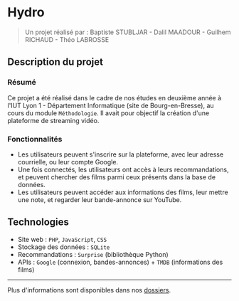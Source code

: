 # Hydro

> Un projet réalisé par : Baptiste STUBLJAR - Dalil MAADOUR - Guilhem RICHAUD - Théo LABROSSE

## Description du projet

### Résumé
Ce projet a été réalisé dans le cadre de nos études en deuxième année à l'IUT Lyon 1 - Département Informatique (site de Bourg-en-Bresse), au cours du module `Méthodologie`. Il avait pour objectif la création d'une plateforme de streaming vidéo.

### Fonctionnalités

* Les utilisateurs peuvent s'inscrire sur la plateforme, avec leur adresse courrielle, ou leur compte Google. 
* Une fois connectés, les utilisateurs ont accès à leurs recommandations, et peuvent chercher des films parmi ceux présents dans la base de données.
* Les utilisateurs peuvent accéder aux informations des films, leur mettre une note, et regarder leur bande-annonce sur YouTube.

## Technologies

* Site web : `PHP`, `JavaScript`, `CSS`
* Stockage des données : `SQLite`
* Recommandations : `Surprise` (bibliothèque Python)
* APIs : `Google` (connexion, bandes-annonces) + `TMDB` (informations des films)

***

Plus d'informations sont disponibles dans nos [dossiers](dossiers/).